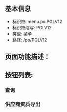 
## 基本信息

- 标识符: menu.po.PGLV12
- 标识符缩写: PGLV12
- 类型: 菜单
- 路径: /po/PGLV12

## 页面功能描述：





## 按钮列表:


### 查询



### 供应商资质导出


